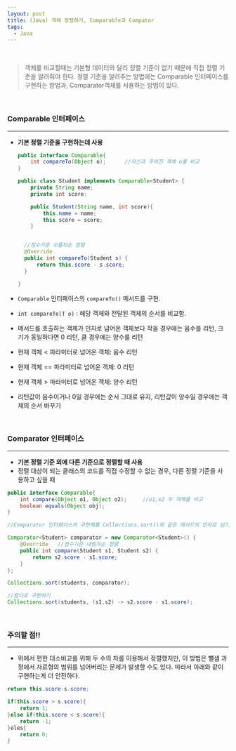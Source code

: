 ```yaml
---
layout: post
title: (Java) 객체 정렬하기, Comparable과 Compator
tags:
  - Java
---
```


<br>

> 객체를 비교할때는 기본형 데이터와 달리 정렬 기준이 없기 때문에 직접 정렬 기준을 알려줘야 한다. 정렬 기준을 알려주는 방법에는 Comparable 인터페이스를 구현하는 방법과, Comparator객체를 사용하는 방법이 있다.

<br>

### Comparable 인터페이스

---

- **기본 정렬 기준을 구현하는데 사용**
  
  ```java
  public interface Comparable{
      int compareTo(Object o);      //자신과 주어진 객체 o를 비교 
  }
  ```
  
  ```java
  public class Student implements Comparable<Student> {
      private String name;
      private int score;
  
      public Student(String name, int score){
          this.name = name;
          this score = score;
      }
  
  
    //점수기준 오름차순 정렬
    @Override
    public int compareTo(Student s) {  
        return this.score - s.score;
    }
  
  }
  ```




- `Comparable` 인터페이스의 `compareTo()` 메서드를 구현.

- `int compareTo(T o)` : 해당 객체와 전달된 객체의 순서를 비교함.

- 메서드를 호출하는 객체가 인자로 넘어온 객체보다 작을 경우에는 음수를 리턴, 크기가 동일하다면 0 리턴, 클 경우에는 양수를 리턴

- 현재 객체 < 파라미터로 넘어온 객체: 음수 리턴

- 현재 객체 == 파라미터로 넘어온 객체: 0 리턴

- 현재 객체 > 파라미터로 넘어온 객체: 양수 리턴

- 리턴값이 음수이거나 0일 경우에는 순서 그대로 유지, 리턴값이 양수일 경우에는 객체의 순서 바꾸기

<br>

### Comparator 인터페이스

---

- **기본 정렬 기준 외에 다른 기준으로 정렬할 때 사용**
- 정렬 대상이 되는 클래스의 코드를 직접 수정할 수 없는 경우, 다른 정렬 기준을 사용하고 싶을 때 

```java
public interface Comparable{
    int compare(Object o1, Object o2);     //o1,o2 두 객체를 비교 
    boolean equals(Object obj);
}
```

```java
//Comparator 인터페이스의 구현체를 Collections.sort()와 같은 메서드의 인자로 넘기면 새로운 정렬 기준으로 객체를 정렬한다.

Comparator<Student> comparator = new Comparator<Student>() {
    @Override   //점수기준 내림차순 정렬
    public int compare(Student s1, Student s2) {
        return s2.score - s1.score;
    }
};

Collections.sort(students, comparator);

```

```java
//람다로 구현하기
Collections.sort(students, (s1,s2) -> s2.score - s1.score);
```

<br>

### 주의할 점!!

---

- 위에서 편한 대소비교를 위해 두 수의 차를 이용해서 정렬했지만, 이 방법은 뺄샘 과정에서 자료형의 범위를 넘어버리는 문제가 발생할 수도 있다. 따라서 아래와 같이 구현하는게 더 안전하다.

```java
return this.score-s.score; 

if(this.score > s.score){
    return 1;
}else if(this.score < s.score){
    return -1;
}eles{
    return 0;
}
```

